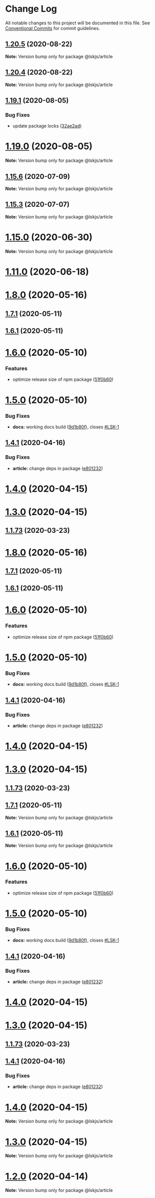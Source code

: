 # Change Log

All notable changes to this project will be documented in this file.
See [Conventional Commits](https://conventionalcommits.org) for commit guidelines.

## [1.20.5](https://github.com/lskjs/ux/tree/master/packages/article/compare/v1.20.4...v1.20.5) (2020-08-22)

**Note:** Version bump only for package @lskjs/article





## [1.20.4](https://github.com/lskjs/ux/tree/master/packages/article/compare/v1.20.3...v1.20.4) (2020-08-22)

**Note:** Version bump only for package @lskjs/article





## [1.19.1](https://github.com/lskjs/ux/tree/master/packages/article/compare/v1.19.0...v1.19.1) (2020-08-05)


### Bug Fixes

* update package locks ([32ae2ad](https://github.com/lskjs/ux/tree/master/packages/article/commit/32ae2ad9cfd0d1024ecc610f046acc8b01997ff2))





# [1.19.0](https://github.com/lskjs/ux/tree/master/packages/article/compare/v1.18.4...v1.19.0) (2020-08-05)

**Note:** Version bump only for package @lskjs/article





## [1.15.6](https://github.com/lskjs/ux/tree/master/packages/article/compare/v1.15.5...v1.15.6) (2020-07-09)

**Note:** Version bump only for package @lskjs/article





## [1.15.3](https://github.com/lskjs/ux/tree/master/packages/article/compare/v1.15.2...v1.15.3) (2020-07-07)

**Note:** Version bump only for package @lskjs/article





# [1.15.0](https://github.com/lskjs/ux/tree/master/packages/article/compare/v1.14.0...v1.15.0) (2020-06-30)

**Note:** Version bump only for package @lskjs/article





# [1.11.0](https://github.com/lskjs/ux/tree/master/packages/article/compare/v1.1.100...v1.11.0) (2020-06-18)



# [1.8.0](https://github.com/lskjs/ux/tree/master/packages/article/compare/v1.1.97...v1.8.0) (2020-05-16)



## [1.7.1](https://github.com/lskjs/ux/tree/master/packages/article/compare/v1.6.1...v1.7.1) (2020-05-11)



## [1.6.1](https://github.com/lskjs/ux/tree/master/packages/article/compare/v1.6.0...v1.6.1) (2020-05-11)



# [1.6.0](https://github.com/lskjs/ux/tree/master/packages/article/compare/v1.5.0...v1.6.0) (2020-05-10)


### Features

* optimize release size of npm package ([51f0b60](https://github.com/lskjs/ux/tree/master/packages/article/commit/51f0b60a4a471b0b1da9232105a4cf23b720ec8c))



# [1.5.0](https://github.com/lskjs/ux/tree/master/packages/article/compare/v1.1.94...v1.5.0) (2020-05-10)


### Bug Fixes

* **docs:** working docs build ([9d1b80f](https://github.com/lskjs/ux/tree/master/packages/article/commit/9d1b80fd79faf0269d00ec571c20e8eea1d3b69c)), closes [#LSK-1](https://github.com/lskjs/ux/tree/master/packages/article/issues/LSK-1)



## [1.4.1](https://github.com/lskjs/ux/tree/master/packages/article/compare/v1.4.0...v1.4.1) (2020-04-16)


### Bug Fixes

* **article:** change deps in package ([e801232](https://github.com/lskjs/ux/tree/master/packages/article/commit/e801232b3b18b2e25b355d7da0ba8db20b3dc7c1))



# [1.4.0](https://github.com/lskjs/ux/tree/master/packages/article/compare/v1.3.0...v1.4.0) (2020-04-15)



# [1.3.0](https://github.com/lskjs/ux/tree/master/packages/article/compare/v1.1.76...v1.3.0) (2020-04-15)



## [1.1.73](https://github.com/lskjs/ux/tree/master/packages/article/compare/v1.1.72...v1.1.73) (2020-03-23)





# [1.8.0](https://github.com/lskjs/ux/tree/master/packages/article/compare/v1.1.97...v1.8.0) (2020-05-16)



## [1.7.1](https://github.com/lskjs/ux/tree/master/packages/article/compare/v1.6.1...v1.7.1) (2020-05-11)



## [1.6.1](https://github.com/lskjs/ux/tree/master/packages/article/compare/v1.6.0...v1.6.1) (2020-05-11)



# [1.6.0](https://github.com/lskjs/ux/tree/master/packages/article/compare/v1.5.0...v1.6.0) (2020-05-10)


### Features

* optimize release size of npm package ([51f0b60](https://github.com/lskjs/ux/tree/master/packages/article/commit/51f0b60a4a471b0b1da9232105a4cf23b720ec8c))



# [1.5.0](https://github.com/lskjs/ux/tree/master/packages/article/compare/v1.1.94...v1.5.0) (2020-05-10)


### Bug Fixes

* **docs:** working docs build ([9d1b80f](https://github.com/lskjs/ux/tree/master/packages/article/commit/9d1b80fd79faf0269d00ec571c20e8eea1d3b69c)), closes [#LSK-1](https://github.com/lskjs/ux/tree/master/packages/article/issues/LSK-1)



## [1.4.1](https://github.com/lskjs/ux/tree/master/packages/article/compare/v1.4.0...v1.4.1) (2020-04-16)


### Bug Fixes

* **article:** change deps in package ([e801232](https://github.com/lskjs/ux/tree/master/packages/article/commit/e801232b3b18b2e25b355d7da0ba8db20b3dc7c1))



# [1.4.0](https://github.com/lskjs/ux/tree/master/packages/article/compare/v1.3.0...v1.4.0) (2020-04-15)



# [1.3.0](https://github.com/lskjs/ux/tree/master/packages/article/compare/v1.1.76...v1.3.0) (2020-04-15)



## [1.1.73](https://github.com/lskjs/ux/tree/master/packages/article/compare/v1.1.72...v1.1.73) (2020-03-23)





## [1.7.1](https://github.com/lskjs/ux/tree/master/packages/article/compare/v1.6.1...v1.7.1) (2020-05-11)

**Note:** Version bump only for package @lskjs/article





## [1.6.1](https://github.com/lskjs/ux/tree/master/packages/article/compare/v1.6.0...v1.6.1) (2020-05-11)

**Note:** Version bump only for package @lskjs/article





# [1.6.0](https://github.com/lskjs/ux/tree/master/packages/article/compare/v1.5.0...v1.6.0) (2020-05-10)


### Features

* optimize release size of npm package ([51f0b60](https://github.com/lskjs/ux/tree/master/packages/article/commit/51f0b60a4a471b0b1da9232105a4cf23b720ec8c))





# [1.5.0](https://github.com/lskjs/ux/tree/master/packages/article/compare/v1.1.94...v1.5.0) (2020-05-10)


### Bug Fixes

* **docs:** working docs build ([9d1b80f](https://github.com/lskjs/ux/tree/master/packages/article/commit/9d1b80fd79faf0269d00ec571c20e8eea1d3b69c)), closes [#LSK-1](https://github.com/lskjs/ux/tree/master/packages/article/issues/LSK-1)



## [1.4.1](https://github.com/lskjs/ux/tree/master/packages/article/compare/v1.4.0...v1.4.1) (2020-04-16)


### Bug Fixes

* **article:** change deps in package ([e801232](https://github.com/lskjs/ux/tree/master/packages/article/commit/e801232b3b18b2e25b355d7da0ba8db20b3dc7c1))



# [1.4.0](https://github.com/lskjs/ux/tree/master/packages/article/compare/v1.3.0...v1.4.0) (2020-04-15)



# [1.3.0](https://github.com/lskjs/ux/tree/master/packages/article/compare/v1.1.76...v1.3.0) (2020-04-15)



## [1.1.73](https://github.com/lskjs/ux/tree/master/packages/article/compare/v1.1.72...v1.1.73) (2020-03-23)





## [1.4.1](https://github.com/lskjs/ux/tree/master/packages/article/compare/v1.4.0...v1.4.1) (2020-04-16)


### Bug Fixes

* **article:** change deps in package ([e801232](https://github.com/lskjs/ux/tree/master/packages/article/commit/e801232b3b18b2e25b355d7da0ba8db20b3dc7c1))





# [1.4.0](https://github.com/lskjs/ux/tree/master/packages/article/compare/v1.3.0...v1.4.0) (2020-04-15)

**Note:** Version bump only for package @lskjs/article





# [1.3.0](https://github.com/lskjs/ux/tree/master/packages/article/compare/v1.1.76...v1.3.0) (2020-04-15)

**Note:** Version bump only for package @lskjs/article





# [1.2.0](https://github.com/lskjs/ux/tree/master/packages/article/compare/v1.1.76...v1.2.0) (2020-04-14)

**Note:** Version bump only for package @lskjs/article
